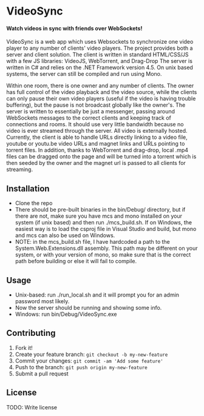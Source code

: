 # VideoSync
#### Watch videos in sync with friends over WebSockets! 
VideoSync is a web app which uses Websockets to synchronize one video player to any number of clients' video players.
The project provides both a server and client solution.
The client is written in standard HTML/CSS/JS with a few JS libraries: VideoJS, WebTorrent, and Drag-Drop
The server is written in C# and relies on the .NET Framework version 4.5.  On unix based systems, the server can still be compiled and run using Mono.

Within one room, there is one owner and any number of clients.  The owner has full control of the video playback and the video source, while the clients can only pause their own video players (useful if the video is having trouble buffering), but the pause is not broadcast globally like the owner's.
The server is written to essentially be just a messenger, passing around WebSockets messages to the correct clients and keeping track of connections and rooms.  It should use very little bandwidth because no video is ever streamed through the server.
All video is externally hosted.  Currently, the client is able to handle URLs directly linking to a video file, youtube or youtu.be video URLs and magnet links and URLs pointing to torrent files.  In addition, thanks to WebTorrent and drag-drop, local .mp4 files can be dragged onto the page and will be turned into a torrent which is then seeded by the owner and the magnet url is passed to all clients for streaming.

## Installation
- Clone the repo
- There should be pre-built binaries in the bin/Debug/ directory, but if there are not, make sure you have mcs and mono installed on your system (if unix based) and then run ./mcs_build.sh. If on Windows, the easiest way is to load the csproj file in Visual Studio and build, but mono and mcs can also be used on Windows.
- NOTE: in the mcs_build.sh file, I have hardcoded a path to the System.Web.Extensions.dll assembly.  This path may be different on your system, or with your version of mono, so make sure that is the correct path before building or else it will fail to compile.

## Usage
- Unix-based: run ./run_local.sh and it will prompt you for an admin password most likely.
- Now the server should be running and showing some info.
- Windows: run bin/Debug/VideoSync.exe

## Contributing
1. Fork it!
2. Create your feature branch: `git checkout -b my-new-feature`
3. Commit your changes: `git commit -am 'Add some feature'`
4. Push to the branch: `git push origin my-new-feature`
5. Submit a pull request

## License
TODO: Write license
